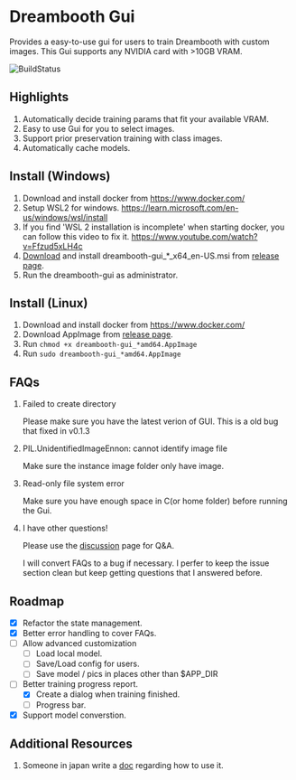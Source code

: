 # Dreambooth Gui

Provides a easy-to-use gui for users to train Dreambooth with custom images. This
Gui supports any NVIDIA card with >10GB VRAM.

![BuildStatus](https://github.com/smy20011/dreambooth-gui/actions/workflows/test.yaml/badge.svg)

## Highlights

1. Automatically decide training params that fit your available VRAM.
2. Easy to use Gui for you to select images.
3. Support prior preservation training with class images.
4. Automatically cache models.

## Install (Windows)

1. Download and install docker from https://www.docker.com/
2. Setup WSL2 for windows. https://learn.microsoft.com/en-us/windows/wsl/install
3. If you find 'WSL 2 installation is incomplete' when starting docker, you can follow this video to fix it. https://www.youtube.com/watch?v=Ffzud5xLH4c
4. [Download](https://github.com/smy20011/dreambooth-gui/releases/latest) and install dreambooth-gui_*_x64_en-US.msi
 from [release page](https://github.com/smy20011/dreambooth-gui/releases/latest).
5. Run the dreambooth-gui as administrator.

## Install (Linux)

1. Download and install docker from https://www.docker.com/
2. Download AppImage from [release page](https://github.com/smy20011/dreambooth-gui/releases/latest).
3. Run `chmod +x dreambooth-gui_*amd64.AppImage`
4. Run `sudo dreambooth-gui_*amd64.AppImage`

## FAQs

1. Failed to create directory

    Please make sure you have the latest verion of GUI. This is a old bug that fixed in v0.1.3

2. PIL.UnidentifiedImageEnnon: cannot identify image file

    Make sure the instance image folder only have image.
    
3. Read-only file system error

   Make sure you have enough space in C(or home folder) before running the Gui.

4. I have other questions!

    Please use the [discussion](https://github.com/smy20011/dreambooth-gui/discussions) page for Q&A.

    I will convert FAQs to a bug if necessary. I perfer to keep the issue section clean but keep getting questions 
    that I answered before.


## Roadmap

- [X] Refactor the state management.
- [X] Better error handling to cover FAQs.
- [ ] Allow advanced customization
    - [ ] Load local model.
    - [ ] Save/Load config for users.
    - [ ] Save model / pics in places other than $APP_DIR
- [ ] Better training progress report.
    - [X] Create a dialog when training finished.
    - [ ] Progress bar.
- [X] Support model converstion.

## Additional Resources

1. Someone in japan write a [doc](https://gigazine.net/gsc_news/en/20221103-dreambooth-gui/) regarding how to use it.
